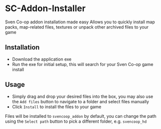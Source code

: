 # SC-Addon-Installer
Sven Co-op addon installation made easy
Allows you to quickly install map packs, map-related files, textures or unpack other archived files to your game

## Installation
- Download the application exe
- Run the exe for initial setup, this will search for your Sven Co-op game install 

## Usage
- Simply drag and drop your desired files into the box, you may also use the `Add files` button to navigate to a folder and select files manually
- Click `Install` to install the files to your game

Files will be installed to `svencoop_addon` by default, you can change the path using the `Select path` button to pick a different folder, e.g. `svencoop_hd`

